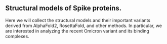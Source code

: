 ## Structural models of Spike proteins. 
Here we will collect  the structural models and their important variants derived from AlphaFold2, RosettaFold, and other methods. In particular, we are interested in analyzing the recent Omicron variant and its binding complexes. 


